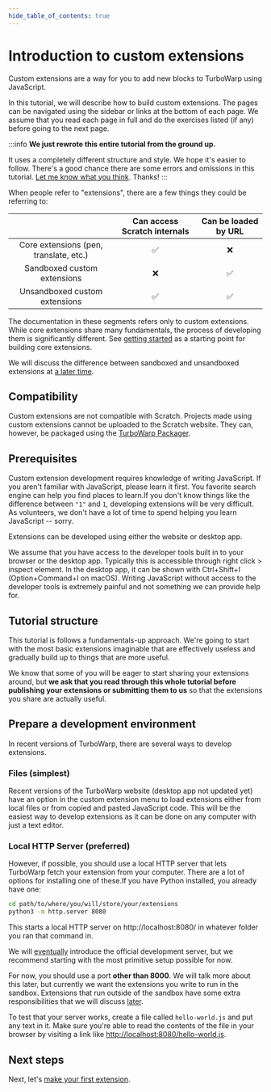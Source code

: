 ```yaml
---
hide_table_of_contents: true
---
```


# Introduction to custom extensions

Custom extensions are a way for you to add new blocks to TurboWarp using JavaScript.

In this tutorial, we will describe how to build custom extensions. The pages can be navigated using the sidebar or links at the bottom of each page. We assume that you read each page in full and do the exercises listed (if any) before going to the next page.

:::info
**We just rewrote this entire tutorial from the ground up.**

It uses a completely different structure and style. We hope it's easier to follow. There's a good chance there are some errors and omissions in this tutorial. [Let me know what you think](https://scratch.mit.edu/users/GarboMuffin/#comments). Thanks!
:::

When people refer to "extensions", there are a few things they could be referring to:

| |Can access Scratch internals|Can be loaded by URL|
|:-:|:-:|:-:|
|Core extensions (pen, translate, etc.)|✅|❌|
|Sandboxed custom extensions|❌|✅|
|Unsandboxed custom extensions|✅|✅|

The documentation in these segments refers only to custom extensions. While core extensions share many fundamentals, the process of developing them is significantly different. See [getting started](../getting-started) as a starting point for building core extensions.

We will discuss the difference between sandboxed and unsandboxed extensions at [a later time](./unsandboxed).

## Compatibility

Custom extensions are not compatible with Scratch. Projects made using custom extensions cannot be uploaded to the Scratch website. They can, however, be packaged using the [TurboWarp Packager](https://packager.turbowarp.org/).

## Prerequisites

Custom extension development requires knowledge of writing JavaScript. If you aren't familiar with JavaScript, please learn it first. You favorite search engine can help you find places to learn.If you don't know things like the difference between `"1"` and `1`, developing extensions will be very difficult. As volunteers, we don't have a lot of time to spend helping you learn JavaScript -- sorry.

Extensions can be developed using either the website or desktop app.

We assume that you have access to the developer tools built in to your browser or the desktop app. Typically this is accessible through right click > inspect element. In the desktop app, it can be shown with Ctrl+Shift+I (Option+Command+I on macOS). Writing JavaScript without access to the developer tools is extremely painful and not something we can provide help for.

## Tutorial structure

This tutorial is follows a fundamentals-up approach. We're going to start with the most basic extensions imaginable that are effectively useless and gradually build up to things that are more useful.

We know that some of you will be eager to start sharing your extensions around, but **we ask that you read through this whole tutorial before publishing your extensions or submitting them to us** so that the extensions you share are actually useful.

## Prepare a development environment

In recent versions of TurboWarp, there are several ways to develop extensions.

### Files (simplest)

Recent versions of the TurboWarp website (desktop app not updated yet) have an option in the custom extension menu to load extensions either from local files or from copied and pasted JavaScript code. This will be the easiest way to develop extensions as it can be done on any computer with just a text editor.

### Local HTTP Server (preferred)

However, if possible, you should use a local HTTP server that lets TurboWarp fetch your extension from your computer. There are a lot of options for installing one of these.If you have Python installed, you already have one:

```bash
cd path/to/where/you/will/store/your/extensions
python3 -m http.server 8080
```

This starts a local HTTP server on http://localhost:8080/ in whatever folder you ran that command in.

We will [eventually](./better-development-server) introduce the official development server, but we recommend starting with the most primitive setup possible for now.

For now, you should use a port **other than 8000**. We will talk more about this later, but currently we want the extensions you write to run in the sandbox. Extensions that run outside of the sandbox have some extra responsibilities that we will discuss [later](./unsandboxed).

To test that your server works, create a file called `hello-world.js` and put any text in it. Make sure you're able to read the contents of the file in your browser by visiting a link like [http://localhost:8080/hello-world.js](http://localhost:8080/hello-world.js).

## Next steps

Next, let's [make your first extension](./hello-world).

